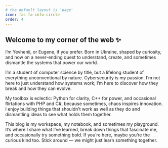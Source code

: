 ```yaml
---
# the default layout is 'page'
icon: fas fa-info-circle
order: 4
---
```


## Welcome to my corner of the web ✨

I’m Yevhenii, or Eugene, if you prefer. Born in Ukraine, shaped by curiosity, and now on a never-ending quest to understand, create, and sometimes dismantle the systems that power our world.

I’m a student of computer science by title, but a lifelong student of everything unconventional by nature. Cybersecurity is my passion. I’m not here to just understand how systems work; I’m here to discover how they break and how they can evolve.

My toolbox is eclectic: Python for clarity, C++ for power, and occasional flirtations with PHP and C#, because sometimes, chaos inspires innovation. I enjoy building things that shouldn’t work as well as they do and dismantling ideas to see what holds them together.

This blog is my workspace, my notebook, and sometimes my playground. It’s where I share what I’ve learned, break down things that fascinate me, and occasionally try something bold. If you’re here, maybe you’re the curious kind too. Stick around — we might just learn something together.
